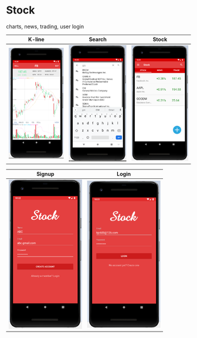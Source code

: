 # Stock
charts, news, trading, user login

| K-line | Search | Stock |
| ------------- | ------------- | ------------- |
| <img src="https://github.com/LintaoLu/Stock/blob/master/res/K-line.png" width="200"> | <img src="https://github.com/LintaoLu/Stock/blob/master/res/search.png" width="200"> | <img src="https://github.com/LintaoLu/Stock/blob/master/res/stock.png" width="200"> |

| Signup | Login |
| ------------- | ------------- |
| <img src="https://github.com/LintaoLu/Stock/blob/master/res/Signup.png" width="200"> | <img src="https://github.com/LintaoLu/Stock/blob/master/res/Login.png" width="200"> |
